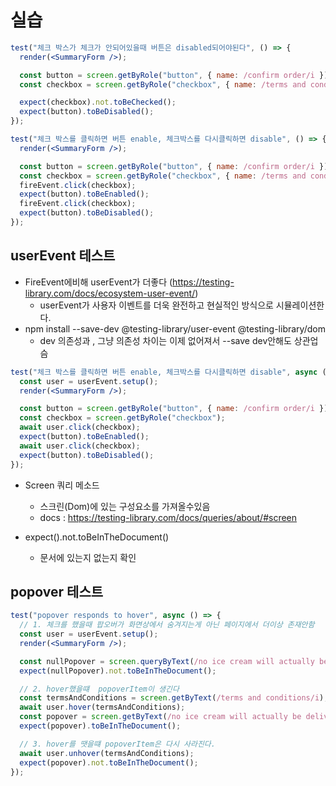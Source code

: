 # 실습

```jsx
test("체크 박스가 체크가 안되어있을때 버튼은 disabled되어야된다", () => {
  render(<SummaryForm />);

  const button = screen.getByRole("button", { name: /confirm order/i });
  const checkbox = screen.getByRole("checkbox", { name: /terms and conditions/i });

  expect(checkbox).not.toBeChecked();
  expect(button).toBeDisabled();
});

test("체크 박스를 클릭하면 버튼 enable, 체크박스를 다시클릭하면 disable", () => {
  render(<SummaryForm />);

  const button = screen.getByRole("button", { name: /confirm order/i });
  const checkbox = screen.getByRole("checkbox", { name: /terms and conditions/i });
  fireEvent.click(checkbox);
  expect(button).toBeEnabled();
  fireEvent.click(checkbox);
  expect(button).toBeDisabled();
});
```

## userEvent 테스트

- FireEvent에비해 userEvent가 더좋다 (https://testing-library.com/docs/ecosystem-user-event/)
  - userEvent가 사용자 이벤트를 더욱 완전하고 현실적인 방식으로 시뮬레이션한다.
- npm install --save-dev @testing-library/user-event @testing-library/dom
  - dev 의존성과 , 그냥 의존성 차이는 이제 없어져서 --save dev안해도 상관업슴

```jsx
test("체크 박스를 클릭하면 버튼 enable, 체크박스를 다시클릭하면 disable", async () => {
  const user = userEvent.setup();
  render(<SummaryForm />);

  const button = screen.getByRole("button", { name: /confirm order/i });
  const checkbox = screen.getByRole("checkbox");
  await user.click(checkbox);
  expect(button).toBeEnabled();
  await user.click(checkbox);
  expect(button).toBeDisabled();
});
```

- Screen 쿼리 메소드

  - 스크린(Dom)에 있는 구성요소를 가져올수있음
  - docs : https://testing-library.com/docs/queries/about/#screen

- expect().not.toBeInTheDocument()
  - 문서에 있는지 없는지 확인

## popover 테스트

```jsx
test("popover responds to hover", async () => {
  // 1. 체크를 했을때 팝오버가 화면상에서 숨겨지는게 아닌 페이지에서 더이상 존재안함
  const user = userEvent.setup();
  render(<SummaryForm />);

  const nullPopover = screen.queryByText(/no ice cream will actually be delivered/i);
  expect(nullPopover).not.toBeInTheDocument();

  // 2. hover했을떄  popoverItem이 생긴다
  const termsAndConditions = screen.getByText(/terms and conditions/i);
  await user.hover(termsAndConditions);
  const popover = screen.getByText(/no ice cream will actually be delivered/i);
  expect(popover).toBeInTheDocument();

  // 3. hover를 땟을떄 popoverItem은 다시 사라진다.
  await user.unhover(termsAndConditions);
  expect(popover).not.toBeInTheDocument();
});
```
